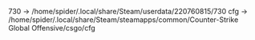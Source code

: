 730 -> /home/spider/.local/share/Steam/userdata/220760815/730
cfg -> /home/spider/.local/share/Steam/steamapps/common/Counter-Strike Global Offensive/csgo/cfg
